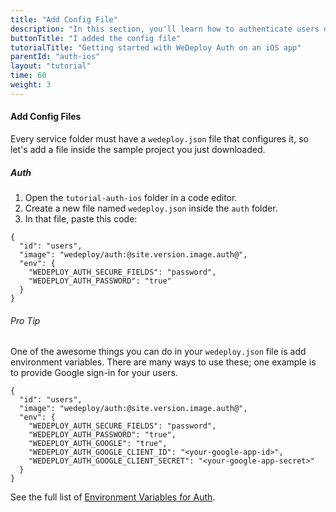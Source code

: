 ```yaml
---
title: "Add Config File"
description: "In this section, you'll learn how to authenticate users on an iOS app using the WeDeploy Swift API Client."
buttonTitle: "I added the config file"
tutorialTitle: "Getting started with WeDeploy Auth on an iOS app"
parentId: "auth-ios"
layout: "tutorial"
time: 60
weight: 3
---
```


#### Add Config Files

Every service folder must have a `wedeploy.json` file that configures it, so let's add a file inside the sample project you just downloaded.

##### Auth

1. Open the `tutorial-auth-ios` folder in a code editor.
2. Create a new file named `wedeploy.json` inside the `auth` folder.
3. In that file, paste this code:

```application/json
{
  "id": "users",
  "image": "wedeploy/auth:@site.version.image.auth@",
  "env": {
    "WEDEPLOY_AUTH_SECURE_FIELDS": "password",
    "WEDEPLOY_AUTH_PASSWORD": "true"
  }
}
```

<aside>

###### <span class="icon-16-star"></span> Pro Tip

One of the awesome things you can do in your `wedeploy.json` file is add environment variables. There are many ways to use these; one example is to provide Google sign-in for your users.

```application/json
{
  "id": "users",
  "image": "wedeploy/auth:@site.version.image.auth@",
  "env": {
    "WEDEPLOY_AUTH_SECURE_FIELDS": "password",
    "WEDEPLOY_AUTH_PASSWORD": "true",
    "WEDEPLOY_AUTH_GOOGLE": "true",
    "WEDEPLOY_AUTH_GOOGLE_CLIENT_ID": "<your-google-app-id>",
    "WEDEPLOY_AUTH_GOOGLE_CLIENT_SECRET": "<your-google-app-secret>"
  }
}
```

See the full list of <a href="/docs/auth/environment-variables/" target="_blank">Environment Variables for Auth</a>.


</aside>
